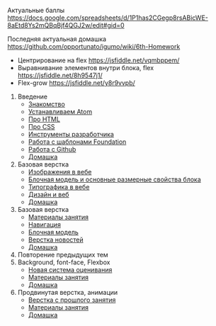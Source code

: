 Актуальные баллы https://docs.google.com/spreadsheets/d/1P1has2CGegp8rsABicWE-8aEtd8Ys2mQBqBjf4QGJ2w/edit#gid=0

Последняя актуальная домашка https://github.com/opportunato/igumo/wiki/6th-Homework

* Центрирование на flex https://jsfiddle.net/vqmbppem/
* Выравнивание элементов внутри блока, flex https://jsfiddle.net/8h9547j1/
* Flex-grow https://jsfiddle.net/y8r9vvpb/

1. Введение
    - [Знакомство](https://github.com/opportunato/igumo/wiki/%D0%97%D0%BD%D0%B0%D0%BA%D0%BE%D0%BC%D1%81%D1%82%D0%B2%D0%BE)
    - [Устанавливаем Atom](https://github.com/opportunato/igumo/wiki/Atom)
    - [Про HTML](https://github.com/opportunato/igumo/wiki/HTML)
    - [Про CSS](https://github.com/opportunato/igumo/wiki/CSS)
    - [Инструменты разработчика](https://github.com/opportunato/igumo/wiki/Google-Chrome)
    - [Работа с шаблонами Foundation](https://github.com/opportunato/igumo/wiki/Foundation)
    - [Работа с Github](https://github.com/opportunato/igumo/wiki/Github)
    - [Домашка](https://github.com/opportunato/igumo/wiki/%D0%94%D0%BE%D0%BC%D0%B0%D1%88%D0%BD%D1%8F%D1%8F-%D1%80%D0%B0%D0%B1%D0%BE%D1%82%D0%B0,-%D0%BF%D0%B5%D1%80%D0%B2%D0%B0%D1%8F-%D0%BD%D0%B5%D0%B4%D0%B5%D0%BB%D1%8F)
1. Базовая верстка
    - [Изображения в вебе](https://github.com/opportunato/igumo/wiki/%D0%98%D0%B7%D0%BE%D0%B1%D1%80%D0%B0%D0%B6%D0%B5%D0%BD%D0%B8%D1%8F-%D0%B2-%D0%B2%D0%B5%D0%B1%D0%B5)
    - [Блочная модель и основные размерные свойства блока](https://github.com/opportunato/igumo/wiki/CSS#%D0%91%D0%BB%D0%BE%D1%87%D0%BD%D0%B0%D1%8F-%D0%BC%D0%BE%D0%B4%D0%B5%D0%BB%D1%8C)
    - [Типографика в вебе](https://github.com/opportunato/igumo/wiki/%D0%A2%D0%B8%D0%BF%D0%BE%D0%B3%D1%80%D0%B0%D1%84%D0%B8%D0%BA%D0%B0-%D0%B2-%D0%B2%D0%B5%D0%B1%D0%B5)
    - [Дизайн и веб](https://github.com/opportunato/igumo/wiki/%D0%94%D0%B8%D0%B7%D0%B0%D0%B9%D0%BD-%D0%B8-%D0%B2%D0%B5%D0%B1)
    - [Домашка](https://github.com/opportunato/igumo/wiki/%D0%94%D0%BE%D0%BC%D0%B0%D1%88%D0%BD%D1%8F%D1%8F-%D1%80%D0%B0%D0%B1%D0%BE%D1%82%D0%B0,-%D0%B2%D1%82%D0%BE%D1%80%D0%B0%D1%8F-%D0%BD%D0%B5%D0%B4%D0%B5%D0%BB%D1%8F)
1. Базовая верстка
    - [Материалы занятия](https://www.dropbox.com/s/c0fj6unqgwbw99d/week-3.zip?dl=0)
    - [Навигация](https://jsfiddle.net/wm241b9w/)
    - [Блочная модель](https://jsfiddle.net/z80pktbb/)
    - [Верстка новостей](https://jsfiddle.net/kzdyLntw/)
    - [Домашка](https://github.com/opportunato/igumo/wiki/%D0%94%D0%BE%D0%BC%D0%B0%D1%88%D0%BD%D1%8F%D1%8F-%D1%80%D0%B0%D0%B1%D0%BE%D1%82%D0%B0,-%D1%82%D1%80%D0%B5%D1%82%D1%8C%D1%8F-%D0%BD%D0%B5%D0%B4%D0%B5%D0%BB%D1%8F)
1. Повторение предыдущих тем
1. Background, font-face, Flexbox
    - [Новая система оценивания](https://github.com/opportunato/igumo/wiki/%D0%9E%D1%86%D0%B5%D0%BD%D0%BA%D0%B0)
    - [Материалы занятия](https://github.com/opportunato/igumo/wiki/%D0%9F%D1%8F%D1%82%D0%BE%D0%B5-%D0%B7%D0%B0%D0%BD%D1%8F%D1%82%D0%B8%D0%B5)
    - [Домашка](https://github.com/opportunato/igumo/wiki/5th-homework)
1. Продвинутая верстка, анимации
    - [Верстка с прошлого занятия](https://www.dropbox.com/s/g4f5ms4robdngjl/News.zip?dl=0)
    - [Материалы занятия](https://github.com/opportunato/igumo/wiki/%D0%A8%D0%B5%D1%81%D1%82%D0%BE%D0%B5-%D0%B7%D0%B0%D0%BD%D1%8F%D1%82%D0%B8%D0%B5)
    - [Домашка](https://github.com/opportunato/igumo/wiki/6th-homework)
